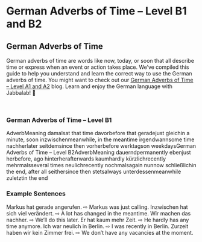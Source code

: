 # German Adverbs of Time – Level B1 and B2

[](http://www.jabbalab.com/blog/wp-content/uploads/2014/03/adverbs.jpg)

## German Adverbs of Time

German adverbs of time are words like now, today, or soon that all describe time or express when an event or action takes place. We’ve compiled this guide to help you understand and learn the correct way to use the German adverbs of time. You might want to check out our [German Adverbs of Time – Level A1 and A2](../15511/german-adverbs-of-time-level-a1-and-a2.html) blog. Learn and enjoy the German language with Jabbalab! 🙂 

 

### German Adverbs of Time – Level B1
AdverbMeaning
damalsat that time
davorbefore that
geradejust
gleichin a minute, soon
inzwischenmeanwhile, in the meantime
irgendwannsome time
nachherlater
seitdemsince then
vorherbefore
werktagson weekdaysGerman Adverbs of Time – Level B2AdverbMeaning
dauerndpermanently
ebenjust
herbefore, ago
hinterherafterwards
kaumhardly
kürzlichrecently
mehrmalsseveral times
neulichrecently
nochmalsagain
nunnow
schließlichin the end, after all
seithersince then
stetsalways
unterdessenmeanwhile
zuletztin the end



### Example Sentences


Markus hat gerade angerufen. ⇨ Markus was just calling.
Inzwischen hat sich viel verändert. ⇨ A lot has changed in the meantime.
Wir machen das nachher. ⇨ We’ll do this later.
Er hat kaum mehr Zeit. ⇨ He hardly has any time anymore.
Ich war neulich in Berlin. ⇨ I was recently in Berlin.
Zurzeit haben wir kein Zimmer frei. ⇨ We don’t have any vacancies at the moment.
